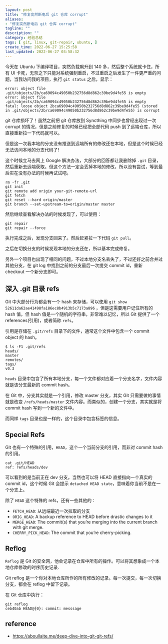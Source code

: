 ```yaml
---
layout: post
title: "修复突然断电后 git 仓库 corrupt"
aliases:
- "修复突然断电后 git 仓库 corrupt"
tagline: ""
description: ""
category: 经验总结
tags: [ git, linux, git-repair, ubuntu, ]
create_time: 2022-06-27 15:25:58
last_updated: 2022-06-27 03:58:32
---
```


今天在 Ubuntu 下编译项目，突然负载飙升到 140 多，然后整个系统就卡住，所有 UI 卡死，无奈之下只能对系统强制重启，不过重启之后发生了一件更严重的问题，当我访问我的项目，执行 `git status` 之后，显示：

```
error: object file .git/objects/2b/ca69094c49050b232756d8d862c39be9d4fe55 is empty
error: object file .git/objects/2b/ca69094c49050b232756d8d862c39be9d4fe55 is empty
fatal: loose object 2bca69094c49050b232756d8d862c39be9d4fe55 (stored in .git/objects/2b/ca69094c49050b232756d8d862c39be9d4fe55) is corrupt
```

git 仓库损坏了！虽然之前把 git 仓库放到 Syncthing 中同步也曾经出现过一次 corrupt 的情况，但是之前修复的时候已经把全部代码 push 到了远端仓库，所以直接重新拉一下代码就可以。

但是这一次我本地的分支没有推送到远端所有的修改还在本地，但是这个时候已经无法访问本地的分支代码了!

这个时候立马去网上 Google 解决办法，大部分的回答都让我删除掉 `.git` 目录，然后重新去远端获取。但这个方法一定会丢掉本地的修改，所以没有尝试，等到最后实在没有办法的时候再试试吧。

```
rm -fr .git  
git init  
git remote add origin your-git-remote-url  
git fetch  
git reset --hard origin/master  
git branch --set-upstream-to=origin/master master   
```

然后继续查看解决办法的时候发现了，可以使用：

```
git repair
git repair --force
```

执行完成之后，发现分支回来了。然后赶紧拉一下代码 `git pull`。

之后在切换分支的时候发现本地的分支还在，所以基本完成修复。

另外一个项目也出现了相同的问题，不过本地分支名丢失了，不过还好之前合并过其他分支，在 git log 中找到之前的分支最后一次提交 commit id，重新 checkout 一个新分支即可。

## 深入 .git 目录 refs
Git 中大部分行为都会有一个 hash 来存储，可以使用 `git show 52611da62ae41498fa186ec8b4913b5c7173a896` ，但是这需要用户记住所有的 hash 值，但 hash 值是一个随机的字符串，非常难以记忆，所以 Git 提供了一个 references(引用)，或者简称 `refs`。

引用是存储在 `.git/refs` 目录下的文件，通常这个文件中包含一个 commit object 的 hash。

```
$ ls -F1 .git/refs 
heads/
master
remotes/
tags/
v0.3
```

`heads` 目录中包含了所有本地分支，每一个文件都对应着一个分支名字，文件内容就是该分支最新的 commit hash。

在 Git 中，分支其实就是一个引用，修改 master 分支，其实 Git 只需要做的事情就是改变 `/refs/heads/master` 文件内容。而类似的，创建一个分支，其实就是将 commit hash 写到一个新的文件中。

而同样 `tags` 目录也是一样的，这个目录中包含标签的信息。

## Special Refs
Git 也有一个特殊的引用，`HEAD`，这个一个当前分支的引用，而非对 commit hash 的引用。

```
cat .git/HEAD
ref: refs/heads/dev
```

可以看到的是当前正在 dev 分支。当然也可以将 HEAD 直接指向一个真实的 commit id，这个时候 Git 会提示 `detached HEAD state`，意味着你当前不是在一个分支上。

除了 `HEAD` 这个特殊的 refs，还有一些其他的：

- `FETCH_HEAD`: 从远端最近一次拉取的分支
- `ORIG_HEAD`: A backup reference to HEAD before drastic changes to it
- `MERGE_HEAD`: The commit(s) that you’re merging into the current branch with git merge.
- `CHERRY_PICK_HEAD`: The commit that you’re cherry-picking.

## Reflog
`Reflog` 是 Git 的安全网，他会记录在仓库中所有的操作。可以将其想象成一个本地仓库修改的时序历史记录.

Git reflog 是一个你对本地仓库所作的所有修改的记录。每一次提交，每一次切换分支，都会在 reflog 中留下记录。

在 Git 仓库中执行：

```
git reflog
ceb40ab HEAD@{0}: commit: messsage
```

## reference

- <https://aboullaite.me/deep-dive-into-git-git-refs/>

